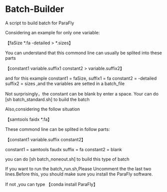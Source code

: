 # Batch-Builder
A  script to build batch for ParaFly

Considering an example for only one variable:

【faSize *.fa -detailed > *.sizes】

You can understand that this commond line can usually be splited into these parts

【constant1 variable.suffix1 constant2 > variable.suffix2】

and for this example constant1 = faSize, suffix1 = fa constant2 = -detailed suffix2 = sizes ,and the variables are setted in a batch_file

Not surprisingly，the constant can be blank by enter a space. Your can do [sh batch_standard.sh] to build the batch

Also,considering the follow situation

【samtools faidx *.fa】

These commond line can be splited in follow parts:

【constant1 variable.suffix constant2】

constant1 = samtools faudx suffix =  fa constant2 = blank

you can do [sh batch_noneout.sh] to build this type of batch

If you want to run the batch_run.sh,Please Uncomment the the last two lines.Before this, you should make sure you install the ParaFly software.
  
  
If not ,you can type 【conda install ParaFly】


